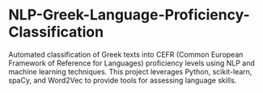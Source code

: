 # NLP-Greek-Language-Proficiency-Classification
Automated classification of Greek texts into CEFR (Common European Framework of Reference for Languages) proficiency levels using NLP and machine learning techniques. This project leverages Python, scikit-learn, spaCy, and Word2Vec to provide tools for assessing language skills.
